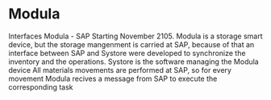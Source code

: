 # Modula
Interfaces Modula - SAP
Starting November 2105.
Modula is a storage smart device, but the storage mangenment is carried at SAP, because of that an interface between SAP and Systore were developed to synchronize the inventory and the operations. Systore is the software managing the Modula device
All materials movements are performed at SAP, so for every movement Modula recives a message from SAP to execute the corresponding task  
